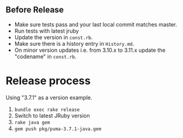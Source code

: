 ## Before Release

- Make sure tests pass and your last local commit matches master.
- Run tests with latest jruby
- Update the version in `const.rb`.
- Make sure there is a history entry in `History.md`.
- On minor version updates i.e. from 3.10.x to 3.11.x update the "codename" in `const.rb`.

# Release process

Using "3.7.1" as a version example.

1. `bundle exec rake release`
2. Switch to latest JRuby version
3. `rake java gem`
4. `gem push pkg/puma-3.7.1-java.gem`
